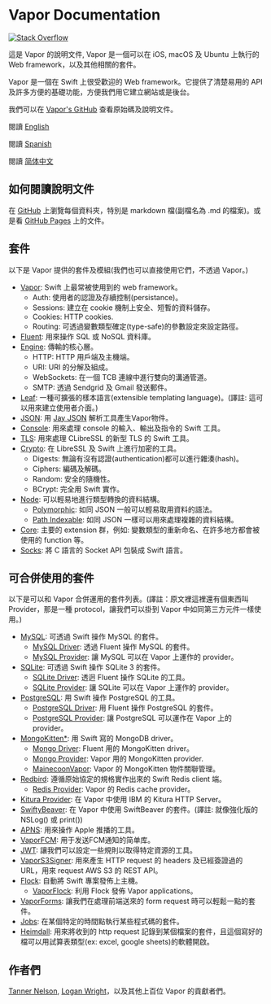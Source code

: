 # Vapor Documentation

[![Stack Overflow](https://img.shields.io/stackexchange/stackoverflow/t/vapor.svg)](http://stackoverflow.com/questions/tagged/vapor)

這是 Vapor 的說明文件, Vapor 是一個可以在 iOS, macOS 及 Ubuntu 上執行的 Web framework，以及其他相關的套件。

Vapor 是一個在 Swift 上很受歡迎的 Web framework。它提供了清楚易用的 API 及許多方便的基礎功能，方便我們用它建立網站或是後台。

我們可以在 [Vapor's GitHub](https://github.com/vapor/vapor) 查看原始碼及說明文件。

閱讀 [English](https://github.com/vapor/documentation/1.5/README.md)

閱讀 [Spanish](https://github.com/vapor/documentation/1.5/README.es.md)

閱讀 [简体中文](https://github.com/vapor/documentation/1.5/README.zh-cn.md)

## 如何閱讀說明文件

在 [GitHub](https://github.com/vapor/documentation) 上瀏覽每個資料夾，特別是 markdown 檔(副檔名為 .md 的檔案)。或是看 [GitHub Pages](https://vapor.github.io/documentation/) 上的文件。

## 套件
以下是 Vapor 提供的套件及模組(我們也可以直接使用它們，不透過 Vapor。)

- [Vapor](https://github.com/vapor/vapor): Swift 上最常被使用到的 web framework。
	- Auth: 使用者的認證及存續控制(persistance)。
	- Sessions: 建立在 cookie 機制上安全、短暫的資料儲存。
	- Cookies: HTTP cookies.
	- Routing: 可透過變數類型確定(type-safe)的參數設定來設定路徑。
- [Fluent](https://github.com/vapor/fluent): 用來操作 SQL 或 NoSQL 資料庫。
- [Engine](https://github.com/vapor/engine): 傳輸的核心層。
	- HTTP: HTTP 用戶端及主機端。
	- URI: URI 的分解及組成。
	- WebSockets: 在一個 TCB 連線中進行雙向的溝通管道。
	- SMTP: 透過 Sendgrid 及 Gmail 發送郵件。
- [Leaf](https://github.com/vapor/leaf): 一種可擴張的樣本語言(extensible templating language)。(譯註: 這可以用來建立使用者介面。)
- [JSON](https://github.com/vapor/json): 用 [Jay JSON]((https://github.com/dantoml/jay)) 解析工具產生Vapor物件。
- [Console](https://github.com/vapor/console): 用來處理 console 的輸入、輸出及指令的 Swift 工具。
- [TLS](https://github.com/vapor/tls): 用來處理 CLibreSSL 的新型 TLS 的 Swift 工具。
- [Crypto](https://github.com/vapor/crypto): 在 LibreSSL 及 Swift 上進行加密的工具。
	- Digests: 無論有沒有認證(authentication)都可以進行雜湊(hash)。
	- Ciphers: 編碼及解碼。
	- Random: 安全的隨機性。
	- BCrypt: 完全用 Swift 實作。
- [Node](https://github.com/vapor/node): 可以輕易地進行類型轉換的資料結構。
	- [Polymorphic](https://github.com/vapor/polymorphic): 如同 JSON 一般可以輕易取用資料的語法。
	- [Path Indexable](https://github.com/vapor/path-indexable): 如同 JSON 一樣可以用來處理複雜的資料結構。
- [Core](https://github.com/vapor/core): 主要的 extension 群，例如: 變數類型的重新命名、在許多地方都會被使用的 function 等。
- [Socks](https://github.com/vapor/socks): 將 C 語言的 Socket API 包裝成 Swift 語言。

## 可合併使用的套件

以下是可以和 Vapor 合併運用的套件列表。(譯註：原文裡這裡還有個東西叫 Provider，那是一種 protocol，讓我們可以掛到 Vapor 中如同第三方元件一樣使用。)

- [MySQL](https://github.com/vapor/mysql): 可透過 Swift 操作 MySQL 的套件。
	- [MySQL Driver](https://github.com/vapor/mysql-driver): 透過 Fluent 操作 MySQL 的套件。
	- [MySQL Provider](https://github.com/vapor/mysql-provider): 讓 MySQL 可以在 Vapor 上運作的 provider。
- [SQLite](https://github.com/vapor/sqlite): 可透過 Swift 操作 SQLite 3 的套件。
	- [SQLite Driver](https://github.com/vapor/sqlite-driver): 透迥 Fluent 操作 SQLite 的工具。
	- [SQLite Provider](https://github.com/vapor/sqlite-provider): 讓 SQLite 可以在 Vapor 上運作的 provider。
- [PostgreSQL](https://github.com/vapor/postgresql): 用 Swift 操作 PostgreSQL 的工具。
	- [PostgreSQL Driver](https://github.com/vapor/postgresql-driver): 用 Fluent 操作 PostgreSQL 的套件。
	- [PostgreSQL Provider](https://github.com/vapor/postgresql-provider): 讓 PostgreSQL 可以運作在 Vapor 上的 provider。
- [MongoKitten*](https://github.com/OpenKitten/MongoKitten): 用 Swift 寫的 MongoDB driver。
	- [Mongo Driver](https://github.com/vapor/mongo-driver): Fluent 用的 MongoKitten driver。
	- [Mongo Provider](https://github.com/vapor/mongo-provider): Vapor 用的 MongoKitten provider.
	- [MainecoonVapor](https://github.com/OpenKitten/MainecoonVapor): Vapor 的 MongoKitten 物件關聯管理。
- [Redbird](https://github.com/vapor/redbird): 遵循原始協定的規格實作出來的 Swift Redis client 端。
	- [Redis Provider](https://github.com/vapor/redis-provider): Vapor 的 Redis cache provider。
- [Kitura Provider](https://github.com/vapor/kitura-provider): 在 Vapor 中使用 IBM 的 Kitura HTTP Server。
- [SwiftyBeaver](https://github.com/SwiftyBeaver/SwiftyBeaver-Vapor): 在 Vapor 中使用 SwiftBeaver 的套件。(譯註: 就像強化版的 NSLog() 或 print())
- [APNS](https://github.com/matthijs2704/vapor-apns): 用來操作 Apple 推播的工具。
- [VaporFCM](https://github.com/mdab121/vapor-fcm): 用于发送FCM通知的简单库。
- [JWT](https://github.com/siemensikkema/vapor-jwt): 讓我們可以設定一些規則以取得特定資源的工具。
- [VaporS3Signer](https://github.com/JustinM1/VaporS3Signer): 用來產生 HTTP request 的 headers 及已經簽證過的 URL，用來 request AWS S3 的 REST API。
- [Flock](https://github.com/jakeheis/Flock): 自動將 Swift 專案發佈上主機。
	- [VaporFlock](https://github.com/jakeheis/VaporFlock): 利用 Flock 發佈 Vapor applications。
- [VaporForms](https://github.com/bygri/vapor-forms): 讓我們在處理前端送來的 form request 時可以輕鬆一點的套件。
- [Jobs](https://github.com/BrettRToomey/Jobs): 在某個特定的時間點執行某些程式碼的套件。
- [Heimdall](https://github.com/himani93/heimdall): 用來將收到的 http request 記錄到某個檔案的套件，且這個寫好的檔可以用試算表類型(ex: excel, google sheets)的軟體開啟。


## 作者們

[Tanner Nelson](mailto:tanner@qutheory.io), [Logan Wright](mailto:logan@qutheory.io)，以及其他上百位 Vapor 的貢獻者們。
